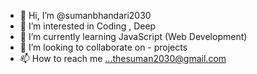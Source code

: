 - 👋 Hi, I’m @sumanbhandari2030
- 👀 I’m interested in Coding , Deep 
- 🌱 I’m currently learning JavaScript (Web Development)
- 💞️ I’m looking to collaborate on - projects
-  📫 How to reach me ...thesuman2030@gmail.com


<!---
sumanbhandari2030/sumanbhandari2030 is a ✨ special ✨ repository because its `README.md` (this file) appears on your GitHub profile.
You can click the Preview link to take a look at your changes.
--->
